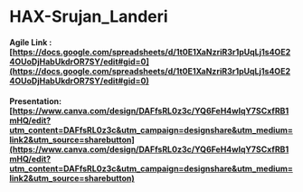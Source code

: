 # HAX-Srujan_Landeri

#### Agile Link :  [https://docs.google.com/spreadsheets/d/1t0E1XaNzriR3r1pUqLj1s4OE24OUoDjHabUkdrOR7SY/edit#gid=0](https://docs.google.com/spreadsheets/d/1t0E1XaNzriR3r1pUqLj1s4OE24OUoDjHabUkdrOR7SY/edit#gid=0)

#### Presentation: [https://www.canva.com/design/DAFfsRL0z3c/YQ6FeH4wlqY7SCxfRB1mHQ/edit?utm_content=DAFfsRL0z3c&utm_campaign=designshare&utm_medium=link2&utm_source=sharebutton](https://www.canva.com/design/DAFfsRL0z3c/YQ6FeH4wlqY7SCxfRB1mHQ/edit?utm_content=DAFfsRL0z3c&utm_campaign=designshare&utm_medium=link2&utm_source=sharebutton)
